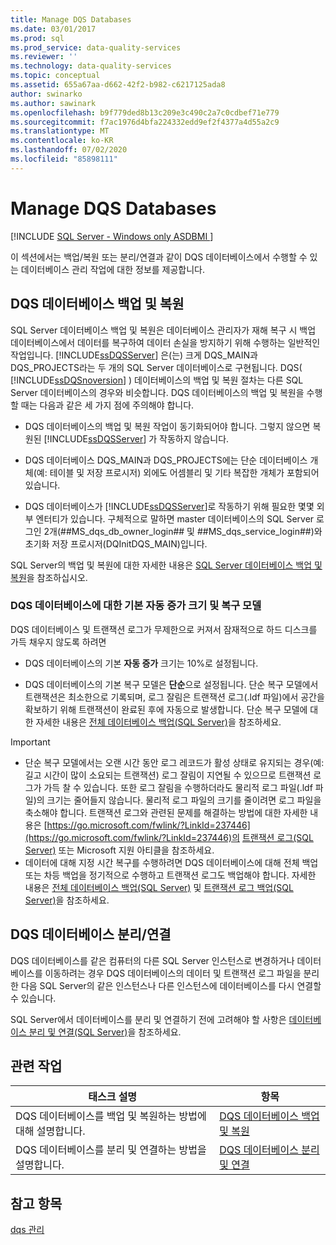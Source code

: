 ```yaml
---
title: Manage DQS Databases
ms.date: 03/01/2017
ms.prod: sql
ms.prod_service: data-quality-services
ms.reviewer: ''
ms.technology: data-quality-services
ms.topic: conceptual
ms.assetid: 655a67aa-d662-42f2-b982-c6217125ada8
author: swinarko
ms.author: sawinark
ms.openlocfilehash: b9f779ded8b13c209e3c490c2a7c0cdbef71e779
ms.sourcegitcommit: f7ac1976d4bfa224332edd9ef2f4377a4d55a2c9
ms.translationtype: MT
ms.contentlocale: ko-KR
ms.lasthandoff: 07/02/2020
ms.locfileid: "85898111"
---
```

# <a name="manage-dqs-databases"></a>Manage DQS Databases

[!INCLUDE [SQL Server - Windows only ASDBMI  ](../includes/applies-to-version/sqlserver.md)]

  이 섹션에서는 백업/복원 또는 분리/연결과 같이 DQS 데이터베이스에서 수행할 수 있는 데이터베이스 관리 작업에 대한 정보를 제공합니다.  
  
##  <a name="backup-and-restore-the-dqs-databases"></a><a name="BackupRestore"></a> DQS 데이터베이스 백업 및 복원  
 SQL Server 데이터베이스 백업 및 복원은 데이터베이스 관리자가 재해 복구 시 백업 데이터베이스에서 데이터를 복구하여 데이터 손실을 방지하기 위해 수행하는 일반적인 작업입니다. [!INCLUDE[ssDQSServer](../includes/ssdqsserver-md.md)] 은(는) 크게 DQS_MAIN과 DQS_PROJECTS라는 두 개의 SQL Server 데이터베이스로 구현됩니다. DQS( [!INCLUDE[ssDQSnoversion](../includes/ssdqsnoversion-md.md)] ) 데이터베이스의 백업 및 복원 절차는 다른 SQL Server 데이터베이스의 경우와 비슷합니다. DQS 데이터베이스의 백업 및 복원을 수행할 때는 다음과 같은 세 가지 점에 주의해야 합니다.  
  
-   DQS 데이터베이스의 백업 및 복원 작업이 동기화되어야 합니다. 그렇지 않으면 복원된 [!INCLUDE[ssDQSServer](../includes/ssdqsserver-md.md)] 가 작동하지 않습니다.  
  
-   DQS 데이터베이스 DQS_MAIN과 DQS_PROJECTS에는 단순 데이터베이스 개체(예: 테이블 및 저장 프로시저) 외에도 어셈블리 및 기타 복잡한 개체가 포함되어 있습니다.  
  
-   DQS 데이터베이스가 [!INCLUDE[ssDQSServer](../includes/ssdqsserver-md.md)]로 작동하기 위해 필요한 몇몇 외부 엔터티가 있습니다. 구체적으로 말하면 master 데이터베이스의 SQL Server 로그인 2개(##MS_dqs_db_owner_login## 및 ##MS_dqs_service_login##)와 초기화 저장 프로시저(DQInitDQS_MAIN)입니다.  
  
 SQL Server의 백업 및 복원에 대한 자세한 내용은 [SQL Server 데이터베이스 백업 및 복원](../relational-databases/backup-restore/back-up-and-restore-of-sql-server-databases.md)을 참조하십시오.  
  
### <a name="default-autogrowth-size-and-recovery-model-for-the-dqs-databases"></a>DQS 데이터베이스에 대한 기본 자동 증가 크기 및 복구 모델  
 DQS 데이터베이스 및 트랜잭션 로그가 무제한으로 커져서 잠재적으로 하드 디스크를 가득 채우지 않도록 하려면  
  
-   DQS 데이터베이스의 기본 **자동 증가** 크기는 10%로 설정됩니다.  
  
-   DQS 데이터베이스의 기본 복구 모델은 **단순**으로 설정됩니다. 단순 복구 모델에서 트랜잭션은 최소한으로 기록되며, 로그 잘림은 트랜잭션 로그(.ldf 파일)에서 공간을 확보하기 위해 트랜잭션이 완료된 후에 자동으로 발생합니다. 단순 복구 모델에 대한 자세한 내용은 [전체 데이터베이스 백업&#40;SQL Server&#41;](../relational-databases/backup-restore/full-database-backups-sql-server.md)을 참조하세요.  
  
> [!IMPORTANT]
>  -   단순 복구 모델에서는 오랜 시간 동안 로그 레코드가 활성 상태로 유지되는 경우(예: 길고 시간이 많이 소요되는 트랜잭션) 로그 잘림이 지연될 수 있으므로 트랜잭션 로그가 가득 찰 수 있습니다. 또한 로그 잘림을 수행하더라도 물리적 로그 파일(.ldf 파일)의 크기는 줄어들지 않습니다. 물리적 로그 파일의 크기를 줄이려면 로그 파일을 축소해야 합니다. 트랜잭션 로그와 관련된 문제를 해결하는 방법에 대한 자세한 내용은 [https://go.microsoft.com/fwlink/?LinkId=237446](https://go.microsoft.com/fwlink/?LinkId=237446)의 [트랜잭션 로그&#40;SQL Server&#41;](../relational-databases/logs/the-transaction-log-sql-server.md) 또는 Microsoft 지원 아티클을 참조하세요.  
> -   데이터에 대해 지정 시간 복구를 수행하려면 DQS 데이터베이스에 대해 전체 백업 또는 차등 백업을 정기적으로 수행하고 트랜잭션 로그도 백업해야 합니다. 자세한 내용은 [전체 데이터베이스 백업&#40;SQL Server&#41;](../relational-databases/backup-restore/full-database-backups-sql-server.md) 및 [트랜잭션 로그 백업&#40;SQL Server&#41;](../relational-databases/backup-restore/back-up-a-transaction-log-sql-server.md)을 참조하세요.  
  
##  <a name="detachattach-the-dqs-databases"></a><a name="DetachAttach"></a>DQS 데이터베이스 분리/연결  
 DQS 데이터베이스를 같은 컴퓨터의 다른 SQL Server 인스턴스로 변경하거나 데이터베이스를 이동하려는 경우 DQS 데이터베이스의 데이터 및 트랜잭션 로그 파일을 분리한 다음 SQL Server의 같은 인스턴스나 다른 인스턴스에 데이터베이스를 다시 연결할 수 있습니다.  
  
 SQL Server에서 데이터베이스를 분리 및 연결하기 전에 고려해야 할 사항은 [데이터베이스 분리 및 연결&#40;SQL Server&#41;](../relational-databases/databases/database-detach-and-attach-sql-server.md)을 참조하세요.  
  
## <a name="related-tasks"></a>관련 작업  
  
|태스크 설명|항목|  
|----------------------|-----------|  
|DQS 데이터베이스를 백업 및 복원하는 방법에 대해 설명합니다.|[DQS 데이터베이스 백업 및 복원](../data-quality-services/backing-up-and-restoring-dqs-databases.md)|  
|DQS 데이터베이스를 분리 및 연결하는 방법을 설명합니다.|[DQS 데이터베이스 분리 및 연결](../data-quality-services/detaching-and-attaching-dqs-databases.md)|  
  
## <a name="see-also"></a>참고 항목  
 [dqs 관리](../data-quality-services/dqs-administration.md)  
  
  
